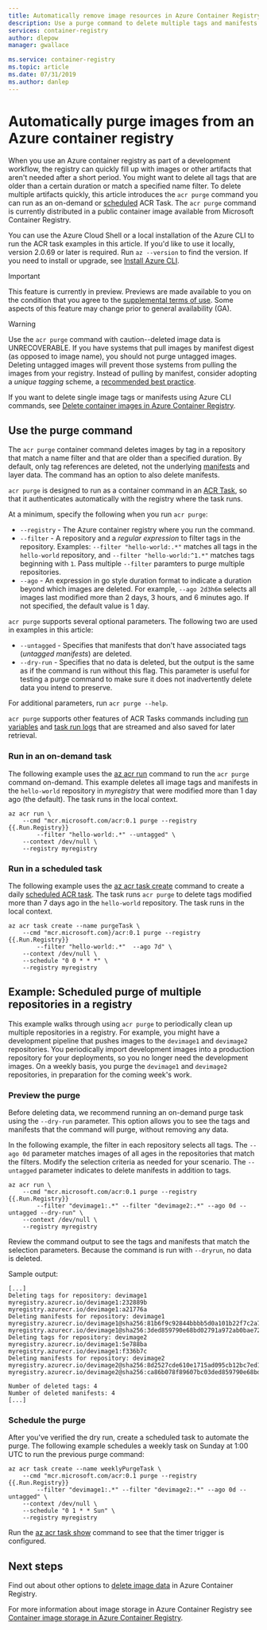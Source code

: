 ```yaml
---
title: Automatically remove image resources in Azure Container Registry
description: Use a purge command to delete multiple tags and manifests from an Azure container registry based on age and a tag filter, and optionally schedule purge operations.
services: container-registry
author: dlepow
manager: gwallace

ms.service: container-registry
ms.topic: article
ms.date: 07/31/2019
ms.author: danlep
---
```


# Automatically purge images from an Azure container registry

When you use an Azure container registry as part of a development workflow, the registry can quickly fill up with images or other artifacts that aren't needed after a short period. You might want to delete all tags that are older than a certain duration or match a specified name filter. To delete multiple artifacts quickly, this article introduces the `acr purge` command you can run as an on-demand or [scheduled](container-registry-tasks-scheduled.md) ACR Task. The `acr purge` command is currently distributed in a public container image available from Microsoft Container Registry.

You can use the Azure Cloud Shell or a local installation of the Azure CLI to run the ACR task examples in this article. If you'd like to use it locally, version 2.0.69 or later is required. Run `az --version` to find the version. If you need to install or upgrade, see [Install Azure CLI][azure-cli-install]. 

> [!IMPORTANT]
> This feature is currently in preview. Previews are made available to you on the condition that you agree to the [supplemental terms of use][terms-of-use]. Some aspects of this feature may change prior to general availability (GA).

> [!WARNING]
> Use the `acr purge` command with caution--deleted image data is UNRECOVERABLE. If you have systems that pull images by manifest digest (as opposed to image name), you should not purge untagged images. Deleting untagged images will prevent those systems from pulling the images from your registry. Instead of pulling by manifest, consider adopting a *unique tagging* scheme, a [recommended best practice](container-registry-image-tag-version.md).

If you want to delete single image tags or manifests using Azure CLI commands, see [Delete container images in Azure Container Registry](container-registry-delete.md).

## Use the purge command

The `acr purge` container command deletes images by tag in a repository that match a name filter and that are older than a specified duration. By default, only tag references are deleted, not the underlying [manifests](container-registry-concepts.md#manifest) and layer data. The command has an option to also delete manifests.

`acr purge` is designed to run as a container command in an [ACR Task](container-registry-tasks-overview.md), so that it authenticates automatically with the registry where the task runs. 

At a minimum, specify the following when you run `acr purge`:

* `--registry` - The Azure container registry where you run the command. 
* `--filter` - A repository and a *regular expression* to filter tags in the repository. Examples: `--filter "hello-world:.*"` matches all tags in the `hello-world` repository, and `--filter "hello-world:^1.*"` matches tags beginning with `1`. Pass multiple `--filter` paramters to purge multiple repositories.
* `--ago` - An expression in go style duration format to indicate a duration beyond which images are deleted. For example, `--ago 2d3h6m` selects all images last modified more than 2 days, 3 hours, and 6 minutes ago. If not specified, the default value is 1 day.

`acr purge` supports several optional parameters. The following two are used in examples in this article:

* `--untagged` - Specifies that manifests that don't have associated tags (*untagged manifests*) are deleted.
* `--dry-run` - Specifies that no data is deleted, but the output is the same as if the command is run without this flag. This parameter is useful for testing a purge command to make sure it does not inadvertently delete data you intend to preserve.

For additional parameters, run `acr purge --help`. 

`acr purge` supports other features of ACR Tasks commands including [run variables](container-registry-tasks-reference-yaml.md#run-variables) and [task run logs](container-registry-tasks-overview.md#view-task-logs) that are streamed and also saved for later retrieval.

### Run in an on-demand task

The following example uses the [az acr run][az-acr-run] command to run the `acr purge` command on-demand. This example deletes all image tags and manifests in the `hello-world` repository in *myregistry* that were modified more than 1 day ago (the default). The task runs in the local context.

```azurecli
az acr run \
    --cmd "mcr.microsoft.com/acr:0.1 purge --registry {{.Run.Registry}} 
        --filter "hello-world:.*" --untagged" \ 
    --context /dev/null \
    --registry myregistry
```

### Run in a scheduled task

The following example uses the [az acr task create][az-acr-task-create] command to create a daily [scheduled ACR task](container-registry-tasks-scheduled.md). The task runs `acr purge` to delete tags modified more than 7 days ago in the `hello-world` repository. The task runs in the local context.

```azurecli
az acr task create --name purgeTask \
    --cmd "mcr.microsoft.com}/acr:0.1 purge --registry {{.Run.Registry}}
        --filter "hello-world:.*"  --ago 7d" \
    --context /dev/null \
    --schedule "0 0 * * *" \
    --registry myregistry
```

## Example: Scheduled purge of multiple repositories in a registry

This example walks through using `acr purge` to periodically clean up multiple repositories in a registry. For example, you might have a development pipeline that pushes images to the `devimage1` and `devimage2` repositories. You periodically import development images into a production repository for your deployments, so you no longer need the development images. On a weekly basis, you purge the `devimage1` and `devimage2` repositories, in preparation for the coming week's work.

### Preview the purge

Before deleting data, we recommend running an on-demand purge task using the `--dry-run` parameter. This option allows you to see the tags and manifests that the command will purge, without removing any data. 

In the following example, the filter in each repository selects all tags. The `--ago 0d` parameter matches images of all ages in the repositories that match the filters. Modify the selection criteria as needed for your scenario. The `--untagged` parameter indicates to delete manifests in addition to tags. 

```azurecli
az acr run \
    --cmd "mcr.microsoft.com/acr:0.1 purge --registry {{.Run.Registry}} 
        --filter "devimage1:.*" --filter "devimage2:.*" --ago 0d --untagged --dry-run" \ 
    --context /dev/null \
    --registry myregistry
```

Review the command output to see the tags and manifests that match the selection parameters. Because the command is run with `--dryrun`, no data is deleted.

Sample output:

```console
[...]
Deleting tags for repository: devimage1
myregistry.azurecr.io/devimage1:232889b
myregistry.azurecr.io/devimage1:a21776a
Deleting manifests for repository: devimage1
myregistry.azurecr.io/devimage1@sha256:81b6f9c92844bbbb5d0a101b22f7c2a7949e40f8ea90c8b3bc396879d95e788b
myregistry.azurecr.io/devimage1@sha256:3ded859790e68bd02791a972ab0bae727231dc8746f233a7949e40f8ea90c8b3
Deleting tags for repository: devimage2
myregistry.azurecr.io/devimage1:5e788ba
myregistry.azurecr.io/devimage1:f336b7c
Deleting manifests for repository: devimage2
myregistry.azurecr.io/devimage2@sha256:8d2527cde610e1715ad095cb12bc7ed169b60c495e5428eefdf336b7cb7c0371
myregistry.azurecr.io/devimage2@sha256:ca86b078f89607bc03ded859790e68bd02791a972ab0bae727231dc8746f233a

Number of deleted tags: 4
Number of deleted manifests: 4
[...]
```

### Schedule the purge

After you've verified the dry run, create a scheduled task to automate the purge. The following example schedules a weekly task on Sunday at 1:00 UTC to run the previous purge command:

```azurecli
az acr task create --name weeklyPurgeTask \
    --cmd "mcr.microsoft.com/acr:0.1 purge --registry {{.Run.Registry}} 
        --filter "devimage1:.*" --filter "devimage2:.*" --ago 0d --untagged" \ 
    --context /dev/null \
    --schedule "0 1 * * Sun" \
    --registry myregistry
```

Run the [az acr task show][az-acr-task-show] command to see that the timer trigger is configured.

## Next steps

Find out about other options to [delete image data](container-registry-delete.md) in Azure Container Registry.

For more information about image storage in Azure Container Registry see [Container image storage in Azure Container Registry](container-registry-storage.md).

<!-- LINKS - External -->

[terms-of-use]: https://azure.microsoft.com/support/legal/preview-supplemental-terms/

<!-- LINKS - Internal -->
[azure-cli-install]: /cli/azure/install-azure-cli
[az-acr-run]: /cli/azure/acr#az-acr-run
[az-acr-task-create]: /cli/azure/acr/task#az-acr-task-create
[az-acr-task-show]: /cli/azure/acr/task#az-acr-task-show

